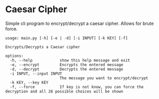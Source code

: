 # Caesar Cipher
Simple cli program to encrypt/decrypt a caesar cipher. Allows for brute force.

```
usage: main.py [-h] [-e | -d] [-i INPUT] [-k KEY] [-f]

Encrypts/Decrypts a Caesar cipher

options:
  -h, --help            show this help message and exit
  -e, --encrypt         Encrypts the entered message
  -d, --decrypt         Decrypts the entered message
  -i INPUT, --input INPUT
                        The message you want to encrypt/decrypt
  -k KEY, --key KEY
  -f, --force           If key is not know, you can force the decryption and all 26 possible choices will be shown
```